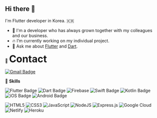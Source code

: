 ## Hi there 👋

<!--
**Edward-Kwak/Edward-Kwak** is a ✨ _special_ ✨ repository because its `README.md` (this file) appears on your GitHub profile.

Here are some ideas to get you started:

- 🔭 I’m currently working on ...
- 🌱 I’m currently learning ...
- 👯 I’m looking to collaborate on ...
- 🤔 I’m looking for help with ...
- 💬 Ask me about ...
- 📫 How to reach me: ...
- 😄 Pronouns: ...
- ⚡ Fun fact: ...
-->
I'm Flutter developer in Korea. 🇰🇷
- 💪 I'm a developer who has always grown together with my colleagues and our business.
- 🔥 I’m currently working on my individual project.
- 💬 Ask me about [Flutter](https://flutter.dev/) and [Dart](https://dart.dev/).


📮 <span style="font-size: 32px;"><strong>Contact</strong></span>

[![Gmail Badge](https://img.shields.io/badge/Gmail-d14836?style=flat-square&logo=Gmail&logoColor=white&link=mailto:kdw158@gmail.com)](mailto:kdw158@gmail.com)


🌈 **Skills**

![Flutter Badge](https://img.shields.io/badge/Flutter-4183D7?style=flat-square&logo=flutter)
![Dart Badge](https://img.shields.io/badge/Dart-0C65D7?style=flat-square&logo=dart)
![Firebase](https://img.shields.io/badge/Firebase-F06500?style=flat-square&logo=firebase)
![Swift Badge](https://img.shields.io/badge/Swift-F05137?style=flat-square&logo=swift&logoColor=white)
![Kotlin Badge](https://img.shields.io/badge/Kotlin-%237F52FF.svg?style=flat-square&logo=kotlin&logoColor=white)
![iOS Badge](https://img.shields.io/badge/iOS-000000?style=flat-square&logo=ios)
![Android Badge](https://img.shields.io/badge/Android-3DDC84?style=flat-square&logo=Android&logoColor=white)

![HTML5](https://img.shields.io/badge/HTML5-%23E34F26.svg?style=flat-square&logo=html5&logoColor=white)
![CSS3](https://img.shields.io/badge/CSS3-%231572B6.svg?style=flat-square&logo=css3&logoColor=white)
![JavaScript](https://img.shields.io/badge/Javascript-%23323330.svg?style=flat-square&logo=javascript&logoColor=%23F7DF1E)
![NodeJS](https://img.shields.io/badge/Node.js-6DA55F?style=flat-square&logo=node.js&logoColor=white)
![Express.js](https://img.shields.io/badge/Express.js-%23404d59.svg?style=flat-square&logo=express&logoColor=%2361DAFB)
![Google Cloud](https://img.shields.io/badge/GoogleCloud-%234285F4.svg?style=flat-square&logo=google-cloud&logoColor=white)
![Netlify](https://img.shields.io/badge/Netlify-%23000000.svg?style=flat-square&logo=netlify&logoColor=#00C7B7)
![Heroku](https://img.shields.io/badge/Heroku-%23430098.svg?style=flat-square&logo=heroku&logoColor=white)


